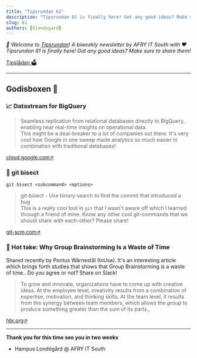 ```yaml
---
title: "Tipsrundan 61"
description: "Tipsrundan 61 is finally here! Got any good ideas? Make sure to share them!"
slug: 61
authors: [hlondogard]
---
```

_👋 Welcome to [Tipsrundan](https://buitsyd.com/tipsrundan/61/)! A biweekly newsletter by AFRY IT South with ❤️_
_Tipsrundan 61 is finally here! Got any good ideas? Make sure to share them!_
<!--truncate-->

[Tipslådan 🗳](mailto:hampus.londogard@afry.com?subject=Tips)    

---




## Godisboxen 🍭
        
### 📈 Datastream for BigQuery

>Seamless replication from relational databases directly to BigQuery, enabling near real-time insights on operational data.    
This might be a deal-breaker to a lot of companies out there. It's very cool how Google in one sweep made analytics so much easier in combination with traditional databases!

[cloud.google.com↗](https://cloud.google.com/datastream-for-bigquery)

### 🔀 git bisect

`git bisect <subcommand> <options>`

>git-bisect - Use binary search to find the commit that introduced a bug    
This is a really cool tool in `git` that I wasn't aware off which I learned through a friend of mine. Know any other cool git-commands that we should share with each-other? Please share!

[git-scm.com↗](https://git-scm.com/docs/git-bisect)

### 👥 Hot take: Why Group Brainstorming Is a Waste of Time

Shared recently by Pontus Wärnestål (InUse). It's an interesting article which brings forth studies that shows that Group Brainstorming is a waste of time.. Do you agree or not? Share on Slack!

>To grow and innovate, organizations have to come up with creative ideas. At the employee level, creativity results from a combination of expertise, motivation, and thinking skills. At the team level, it results from the synergy between team members, which allows the group to produce something greater than the sum of its parts.,

[hbr.org↗](https://hbr.org/2015/03/why-group-brainstorming-is-a-waste-of-time)   

---

**Thank you for this time see you in two weeks**   
- Hampus Londögård @ AFRY IT South